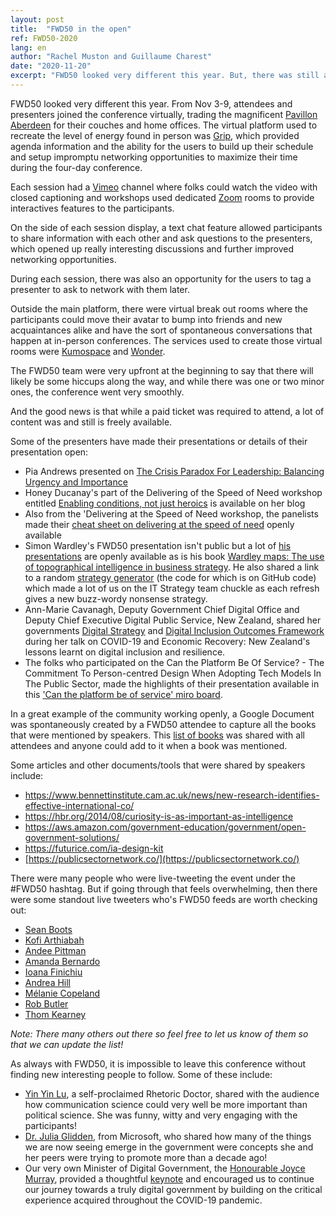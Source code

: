 ```yaml
---
layout: post
title:  "FWD50 in the open"
ref: FWD50-2020
lang: en
author: "Rachel Muston and Guillaume Charest"
date: "2020-11-20"
excerpt: "FWD50 looked very different this year. But, there was still a lot of passion and will from participants to continuously improve government!"
---
```

<!--markdownlint-disable MD033-->

FWD50 looked very different this year.
From Nov 3-9, attendees and presenters joined the conference virtually, trading the magnificent [Pavillon Aberdeen](https://ottawa.ca/en/lansdowne#h3) for their couches and home offices.
The virtual platform used to recreate the level of energy found in person was [Grip](https://grip.events/), which provided agenda information and the ability for the users to build up their schedule and setup impromptu networking opportunities to maximize their time during the four-day conference.

Each session had a [Vimeo](https://vimeo.com) channel where folks could watch the video with closed captioning and workshops used dedicated [Zoom](https://zoom.us/) rooms to provide interactives features to the participants.

On the side of each session display, a text chat feature allowed participants to share information with each other and ask questions to the presenters, which opened up really interesting discussions and further improved networking opportunities.

During each session, there was also an opportunity for the users to tag a presenter to ask to network with them later.

Outside the main platform, there were virtual break out rooms where the participants could move their avatar to bump into friends and new acquaintances alike and have the sort of spontaneous conversations that happen at in-person conferences.
The services used to create those virtual rooms were [Kumospace](https://www.kumospace.com/) and [Wonder](https://www.wonder.me/).

The FWD50 team were very upfront at the beginning to say that there will likely be some hiccups along the way, and while there was one or two minor ones, the conference went very smoothly.

And the good news is that while a paid ticket was required to attend, a lot of content was and still is freely available.

Some of the presenters have made their presentations or details of their presentation open:

- Pia Andrews presented on [The Crisis Paradox For Leadership: Balancing Urgency and Importance](https://t.co/RELqF74GgK?amp=1)
- Honey Ducanay's part of the Delivering of the Speed of Need workshop entitled [Enabling conditions, not just heroics](https://t.co/a7u53IwYqs) is available on her blog
- Also from the 'Delivering at the Speed of Need workshop, the panelists made their [cheat sheet on delivering at the speed of need](https://docs.google.com/presentation/d/1gL57LdKFFZOm5ngL1HqHubzzG80aLewDcJY8hTDqsaQ/edit#slide=id.p) openly available
- Simon Wardley's FWD50 presentation isn't public but a lot of [his presentations](https://wardley-maps-community.github.io/awesome-wardley-maps/) are openly available as is his book [Wardley maps: The use of topographical intelligence in business strategy](https://medium.com/wardleymaps/on-being-lost-2ef5f05eb1ec). He also shared a link to a random [strategy generator](http://strategy-madlibs.herokuapp.com/) (the code for which is on GitHub code) which made a lot of us on the IT Strategy team chuckle as each refresh gives a new buzz-wordy nonsense strategy.
- Ann-Marie Cavanagh, Deputy Government Chief Digital Office and Deputy Chief Executive Digital Public Service, New Zealand, shared her governments [Digital Strategy](https://www.digital.govt.nz/digital-government/strategy/strategy-summary/strategy-for-a-digital-public-service/) and [Digital Inclusion Outcomes Framework](https://www.digital.govt.nz/dmsdocument/167~digital-inclusion-outcomes-framework/html) during her talk on COVID-19 and Economic Recovery: New Zealand's lessons learnt on digital inclusion and resilience.
- The folks who participated on the Can the Platform Be Of Service? - The Commitment To Person-centred Design When Adopting Tech Models In The Public Sector, made the highlights of their presentation available in this ['Can the platform be of service' miro board](https://miro.com/app/board/o9J_kg8Sr3c=/).

In a great example of the community working openly, a Google Document was spontaneously created by a FWD50 attendee to capture all the books that were mentioned by speakers. This [list of books](https://docs.google.com/document/d/1Kyq80aMy_a6wnOdaHgzYLqSaqKfmjMmBdDnXKy6N4YQ/edit#heading=h.kr7a4cpsy27s) was shared with all attendees and anyone could add to it when a book was mentioned.

Some articles and other documents/tools that were shared by speakers include:

- https://www.bennettinstitute.cam.ac.uk/news/new-research-identifies-effective-international-co/
- https://hbr.org/2014/08/curiosity-is-as-important-as-intelligence
- https://aws.amazon.com/government-education/government/open-government-solutions/
- https://futurice.com/ia-design-kit
- [https://publicsectornetwork.co/](https://publicsectornetwork.co/)

There were many people who were live-tweeting the event under the #FWD50 hashtag. But if going through that feels overwhelming, then there were some standout live tweeters who's FWD50 feeds are worth checking out:

- [Sean Boots](https://twitter.com/search?q=(%23fwd50)%20(from%3Asboots)%20since%3A2020-11-01&src=typed_query&f=live)
- [Kofi Arthiabah](https://twitter.com/search?q=(%23fwd50)%20(from%3A@arthiak_tc)%20since%3A2020-11-01&src=typed_query&f=live)
- [Andee Pittman](https://twitter.com/search?q=(%23fwd50)%20(from%3A@andeepittmanux)%20since%3A2020-11-01&src=typed_query&f=live)
- [Amanda Bernardo](https://twitter.com/search?q=(%23fwd50)%20(from%3A@AmandaBernardo)%20since%3A2020-11-01&src=typed_query&f=live)
- [Ioana Finichiu](https://twitter.com/search?q=(%23fwd50)%20(from%3A@IFiniq)%20since%3A2020-11-01&src=typed_query&f=live)
- [Andrea Hill](https://twitter.com/search?q=(%23fwd50)%20(from%3A@afhill)%20since%3A2020-11-01&src=typed_query&f=live)
- [Mélanie Copeland](https://twitter.com/search?q=(%23fwd50)%20(from%3A@Copeland309)%20since%3A2020-11-01&src=typed_query&f=live)
- [Rob Butler](https://twitter.com/search?q=(%23fwd50)%20(from%3A@RobButler)%20since%3A2020-11-01&src=typed_query&f=live)
- [Thom Kearney](https://twitter.com/search?q=(%23fwd50)%20(from%3A@thomkearney)%20since%3A2020-11-01&src=typed_query&f=live)

*Note: There many others out there so feel free to let us know of them so that we can update the list!*

As always with FWD50, it is impossible to leave this conference without finding new interesting people to follow.
Some of these include:

- [Yin Yin Lu](https://twitter.com/Yinneth), a self-proclaimed Rhetoric Doctor, shared with the audience how communication science could very well be more important than political science. She was funny, witty and very engaging with the participants!
- [Dr. Julia Glidden](https://twitter.com/JuliaGlidden), from Microsoft, who shared how many of the things we are now seeing emerge in the government were concepts she and her peers were trying to promote more than a decade ago!
- Our very own Minister of Digital Government, the [Honourable Joyce Murray](https://twitter.com/JoyceMurray), provided a thoughtful [keynote](https://player.vimeo.com/video/473572261#t=35m) and encouraged us to continue our journey towards a truly digital government by building on the critical experience acquired throughout the COVID-19 pandemic.
